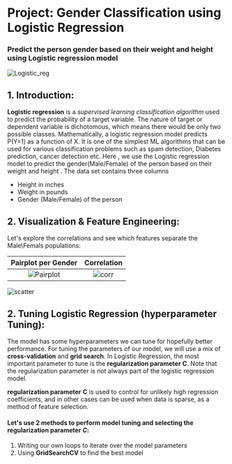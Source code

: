 # Project: Gender Classification using Logistic Regression

### Predict the person gender based on their weight and height using Logistic regression model

![Logistic_reg](https://user-images.githubusercontent.com/67468718/105578429-0d235000-5d35-11eb-9afa-505d657abfd8.JPG)

## 1. Introduction: 

**Logistic regression** is a *supervised learning classification algorithm* used to predict the probability of a target variable. The nature of target or dependent variable is dichotomous, which means there would be only two possible classes.
Mathematically, a logistic regression model predicts P(Y=1) as a function of X. It is one of the simplest ML algorithms that can be used for various classification problems such as spam detection, Diabetes prediction, cancer detection etc.
Here , we use the Logistic regression model to predict the gender(Male/Female) of the person based on their weight and height .
The data set contains three columns
  * Height in inches
  * Weight in pounds
  * Gender (Male/Female) of the person
  
## 2. Visualization & Feature Engineering:   

Let's explore the correlations and see which features separate the Male\Femals populations:

Pairplot per Gender         |  Correlation
:-------------------------:|:-------------------------:
![Pairplot](https://user-images.githubusercontent.com/67468718/105615300-65ce0980-5d84-11eb-8915-1a500a2482ac.JPG) | ![corr](https://user-images.githubusercontent.com/67468718/105615299-65357300-5d84-11eb-9ede-eee198be9cb6.JPG)

![scatter](https://user-images.githubusercontent.com/67468718/105615301-65ce0980-5d84-11eb-8369-bfc3c5ad0320.JPG)

## 2. Tuning Logistic Regression (hyperparameter Tuning): 

The model has some hyperparameters we can tune for hopefully better performance. For tuning the parameters of our model, we will use a mix of **cross-validation** and **grid search**. In Logistic Regression, the most important parameter to tune is the **regularization parameter** **C**. Note that the regularization parameter is not always part of the logistic regression model. 

**regularization parameter** **C** is used to control for unlikely high regression coefficients, and in other cases can be used when data is sparse, as a method of feature selection.

#### Let's use 2 methods to perform model tuning and selecting the regularization parameter $C$:
  1. Writing our own loops to iterate over the model parameters
  2. Using **GridSearchCV** to find the best model
  
  


